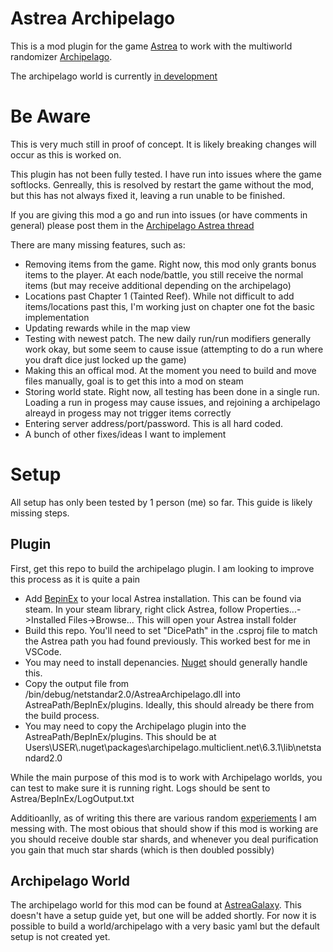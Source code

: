 # Astrea Archipelago

This is a mod plugin for the game [Astrea](https://store.steampowered.com/app/1755830/Astrea_SixSided_Oracles) to work with the multiworld randomizer [Archipelago](https://github.com/archipelagoMW/Archipelago/).

The archipelago world is currently [in development](https://github.com/MazelessMinotaur/AstreaGalaxy)

# Be Aware

This is very much still in proof of concept. It is likely breaking changes will occur as this is worked on.

This plugin has not been fully tested. I have run into issues where the game softlocks. Genreally, this is resolved by restart the game without the mod, but this has not always fixed it, leaving a run unable to be finished.

If you are giving this mod a go and run into issues (or have comments in general) please post them in the [Archipelago Astrea thread](https://discord.com/channels/731205301247803413/1287170160540778588)

There are many missing features, such as:

- Removing items from the game. Right now, this mod only grants bonus items to the player. At each node/battle, you still receive the normal items (but may receive additional depending on the archipelago)
- Locations past Chapter 1 (Tainted Reef). While not difficult to add items/locations past this, I'm working just on chapter one fot the basic implementation
- Updating rewards while in the map view
- Testing with newest patch. The new daily run/run modifiers generally work okay, but some seem to cause issue (attempting to do a run where you draft dice just locked up the game)
- Making this an offical mod. At the moment you need to build and move files manually, goal is to get this into a mod on steam
- Storing world state. Right now, all testing has been done in a single run. Loading a run in progess may cause issues, and rejoining a archipelago alreayd in progess may not trigger items correctly
- Entering server address/port/password. This is all hard coded.
- A bunch of other fixes/ideas I want to implement

# Setup

All setup has only been tested by 1 person (me) so far. This guide is likely missing steps.

## Plugin

First, get this repo to build the archipelago plugin. I am looking to improve this process as it is quite a pain

- Add [BepinEx](https://docs.bepinex.dev/articles/user_guide/installation/index.html) to your local Astrea installation. This can be found via steam. In your steam library, right click Astrea, follow Properties...->Installed Files->Browse... This will open your Astrea install folder
- Build this repo. You'll need to set "DicePath" in the .csproj file to match the Astrea path you had found previously. This worked best for me in VSCode. 
- You may need to install depenancies. [Nuget](https://www.nuget.org/) should generally handle this.
- Copy the output file from /bin/debug/netstandar2.0/AstreaArchipelago.dll into AstreaPath/BepInEx/plugins. Ideally, this should already be there from the build process.
- You may need to copy the Archipelago plugin into the AstreaPath/BepInEx/plugins. This should be at Users\USER\\.nuget\packages\archipelago.multiclient.net\6.3.1\lib\netstandard2.0

While the main purpose of this mod is to work with Archipelago worlds, you can test to make sure it is running right. Logs should be sent to Astrea/BepInEx/LogOutput.txt

Additioanlly, as of writing this there are various random [experiements](https://github.com/MazelessMinotaur/AstreaArchipelago/blob/main/src/Experiments.cs) I am messing with. 
The most obious that should show if this mod is working are you should receive double star shards, and whenever you deal purification you gain that much star shards (which is then doubled possibly)

## Archipelago World

The archipelago world for this mod can be found at [AstreaGalaxy](https://github.com/MazelessMinotaur/AstreaGalaxy). This doesn't have a setup guide yet, but one will be added shortly.
For now it is possible to build a world/archipelago with a very basic yaml but the default setup is not created yet.

